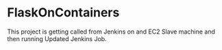 # FlaskOnContainers
This project is getting called from Jenkins on and EC2 Slave machine and then running
Updated Jenkins Job.
